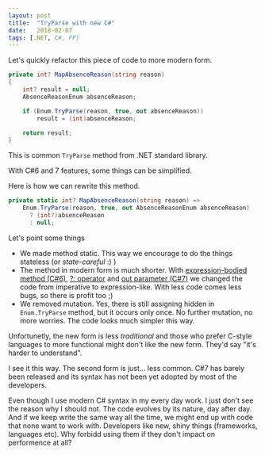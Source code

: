 ```yaml
---
layout: post
title:  "TryParse with new C#"
date:   2018-02-07
tags: [.NET, C#, FP]
---
```


Let's quickly refactor this piece of code to more modern form.

```csharp
private int? MapAbsenceReason(string reason)
{
    int? result = null;
    AbsenceReasonEnum absenceReason;

    if (Enum.TryParse(reason, true, out absenceReason))
        result = (int)absenceReason;

    return result;
}
```
This is common `TryParse` method from .NET standard library.

With C#6 and 7 features, some things can be simplified.

Here is how we can rewrite this method.

```csharp
private static int? MapAbsenceReason(string reason) => 
    Enum.TryParse(reason, true, out AbsenceReasonEnum absenceReason)
      ? (int?)absenceReason
      : null;
```

Let's point some things
* We made method static. This way we encourage to do the things stateless (or _state-careful_ :) )
* The method in modern form is much shorter. With [expression-bodied method (C#6)](https://docs.microsoft.com/en-us/dotnet/csharp/programming-guide/statements-expressions-operators/expression-bodied-members), [?: operator](https://docs.microsoft.com/en-us/dotnet/csharp/language-reference/operators/conditional-operator) and [out parameter (C#7)](https://social.technet.microsoft.com/wiki/contents/articles/37675.c-7-0-out-parameter.aspx) we changed the code from imperative to expression-like.
  With less code comes less bugs, so there is profit too ;)
* We removed mutation. Yes, there is still assigning hidden in `Enum.TryParse` method, but it occurs only once. No further mutation, no more worries. The code looks much simpler this way.

Unfortunetly, the new form is less _traditional_ and those who prefer C-style languages to more functional might don't like the new form. They'd say "it's harder to understand".

I see it this way. The second form is just... less common. C#7 has barely been released and its syntax has not been yet adopted by most of the developers.

Even though I use modern C# syntax in my every day work. I just don't see the reason why I should not. The code evolves by its nature, day after day. And if we keep write the same way all the time, we might end up with code that none want to work with.
Developers like new, shiny things (frameworks, languages etc). Why forbidd using them if they don't impact on performence at all?
